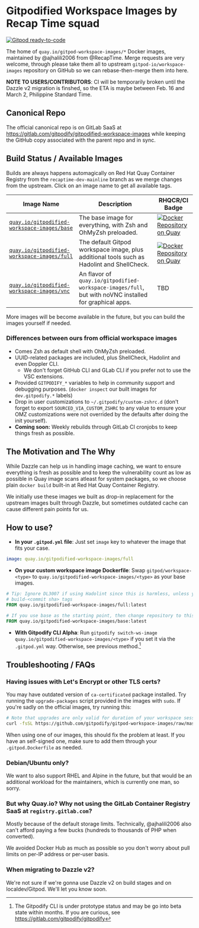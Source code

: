 # Gitpodified Workspace Images by Recap Time squad

[![Gitpod ready-to-code](https://img.shields.io/badge/Gitpod-ready--to--code-908a85?logo=gitpod&style=for-the-badge)](https://gitpod.io/#https://gitlab.com/gitpodify/gitpodified-workspace-images)

The home of `quay.io/gitpod-workspace-images/*` Docker images, maintained by @ajhalili2006 from @RecapTime. Merge requests are very welcome, through please take them all to upstream 
`gitpod-io/workspace-images` repository on GitHub so we can rebase-then-merge them into here.

**NOTE TO USERS/CONTRIBUTORS**: CI will be temporarily broken until the Dazzle v2 migration is finshed, so the ETA is maybe between Feb. 16 and March 2, Philippine Standard Time.

## Canonical Repo

The official canonical repo is on GitLab SaaS at <https://gitlab.com/gitpodify/gitpodified-workspace-images> while keeping the GitHub copy associated with the parent repo and in sync.

## Build Status / Available Images

Builds are always happens automagically on Red Hat Quay Container Registry from the `recaptime-dev-mainline` branch as we merge changes from the upstream. Click on an image name to get all available tags.

| Image Name | Description | RHQCR/CI Badge |
| --- | --- | --- |
| [`quay.io/gitpodified-workspace-images/base`](https://quay.io/repository/gitpodified-workspace-images/base?tab=tags) | The base image for everything, with Zsh and OhMyZsh preloaded. | [![Docker Repository on Quay](https://quay.io/repository/gitpodified-workspace-images/base/status "Docker Repository on Quay")](https://quay.io/repository/gitpodified-workspace-images/base) |
| [`quay.io/gitpodified-workspace-images/full`](https://quay.io/repository/gitpodified-workspace-images/full?tab=tags) | The default Gitpod workspace image, plus additional tools such as Hadolint and ShellCheck. | [![Docker Repository on Quay](https://quay.io/repository/gitpodified-workspace-images/full/status "Docker Repository on Quay")](https://quay.io/repository/gitpodified-workspace-images/full) |
| [`quay.io/gitpodified-workspace-images/vnc`](https://quay.io/repository/gitpodified-workspace-images/vnc?tab=tags) | An flavor of `quay.io/gitpodified-workspace-images/full`, but with noVNC installed for graphical apps. | TBD |

More images will be become available in the future, but you can build the images yourself if needed.

### Differences between ours from official workspace images

* Comes Zsh as default shell with OhMyZsh preloaded.
* UUID-related packages are included, plus ShellCheck, Hadolint and even Doppler CLI.
    * We don't forget GitHub CLI and GLab CLI if you prefer not to use the VSC extensions.
* Provided `GITPODIFY_*` variables to help in community support and debugging purposes. (`docker inspect` our built images for `dev.gitpodify.*` labels)
* Drop in user customizations to `~/.gitpodify/custom-zshrc.d` (don't forget to export `SOURCED_VIA_CUSTOM_ZSHRC` to any value to ensure
your OMZ customizations were not overrided by the defaults after doing the init yourself).
* **Coming soon:** Weekly rebuilds through GitLab CI cronjobs to keep things fresh as possible.

## The Motivation and The Why

While Dazzle can help us in handling image caching, we want to ensure everything is fresh as possible and to keep the vulnerability count as low as possible in Quay image scans atleast for system packages,
so we choose plain `docker build` built-in at Red Hat Quay Container Registry.

We initially use these images we built as drop-in replacement for the upstream images built through Dazzle, but sometimes outdated cache can cause different pain points for us.

## How to use?

* **In your `.gitpod.yml` file**: Just set `image` key to whatever the image that fits your case.

```yml
image: quay.io/gitpodified-workspace-images/full
```

* **On your custom workspace image Dockerfile**: Swap `gitpod/workspace-<type>` to `quay.io/gitpodified-workspace-images/<type>` as your base images.

```dockerfile
# Tip: Ignore DL3007 if using Hadolint since this is harmless, unless you want to lock version with
# build-<commit sha> tags
FROM quay.io/gitpodified-workspace-images/full:latest

# If you use base as the starting point, then change repository to this:
FROM quay.io/gitpodified-workspace-images/base:latest
```

* **With Gitpodify CLI Alpha**: Run `gitpodify switch-ws-image quay.io/gitpodified-workspace-images/<type>` if you set it via the `.gitpod.yml` way. Otherwise, see previous method.[^1]

[^1]: The Gitpodify CLI is under prototype status and may be go into beta state within months. If you are curious, see <https://gitlab.com/gitpodify/gitpodify>

## Troubleshooting / FAQs

### Having issues with Let's Encrypt or other TLS certs?

You may have outdated version of `ca-certificated` package installed. Try running the `upgrade-packages` script provided in the images with `sudo`. If you're sadly on the official images, try running this:

```bash
# Note that upgrades are only valid for duration of your workspace session unless you add it to your .gitpod.Dockerfile.
curl -fsSL https://github.com/gitpodify/gitpod-workspace-images/raw/master/base/upgrade-packages | sudo bash -
```

When using one of our images, this should fix the problem at least. If you have an self-signed one, make sure to add them through your `.gitpod.Dockerfile` as needed.

### Debian/Ubuntu only?

We want to also support RHEL and Alpine in the future, but that would be an additional workload for the maintainers, which is currently one man, so sorry.

### But why Quay.io? Why not using the GitLab Container Registry SaaS at `registry.gitlab.com`?

Mostly because of the default storage limits. Technically, @ajhalili2006 also can't afford paying a few bucks (hundreds to thousands of PHP when converted).

We avoided Docker Hub as much as possible so you don't worry about pull limits on per-IP address or per-user basis.

### When migrating to Dazzle v2?

We're not sure if we're gonna use Dazzle v2 on build stages and on localdev/Gitpod. We'll let you know soon.
